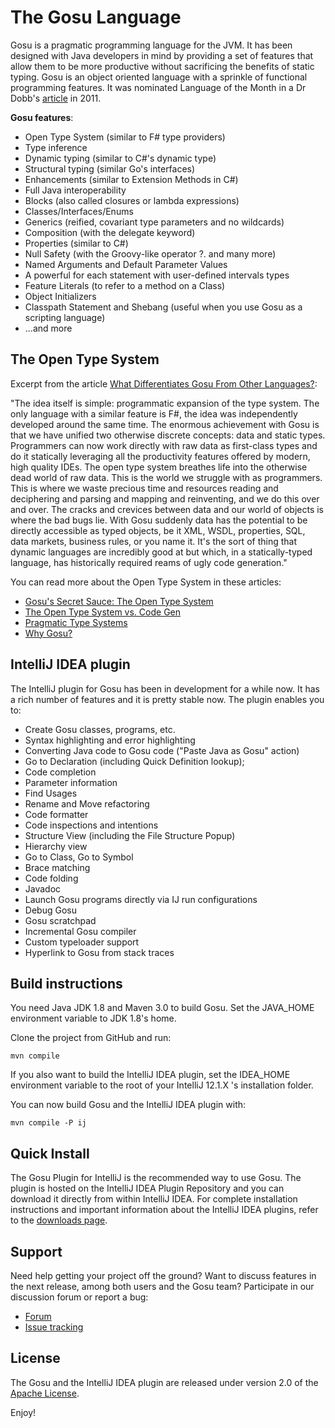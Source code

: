 The Gosu Language
=================

Gosu is a pragmatic programming language for the JVM.
It has been designed with Java developers in mind by providing a set of features that allow them to be more productive without sacrificing the benefits of static typing.
Gosu is an object oriented language with a sprinkle of functional programming features.
It was nominated Language of the Month in a Dr Dobb's [article](http://www.drdobbs.com/open-source/language-of-the-month-gosu/231001429# "Dr Dobb's article") in 2011.

**Gosu features**:

* Open Type System (similar to F# type providers)
* Type inference
* Dynamic typing (similar to C#'s dynamic type)
* Structural typing (similar Go's interfaces)
* Enhancements  (similar to Extension Methods in C#)
* Full Java interoperability
* Blocks (also called closures or lambda expressions)
* Classes/Interfaces/Enums
* Generics (reified, covariant type parameters and no wildcards)
* Composition (with the delegate keyword)
* Properties (similar to C#)
* Null Safety (with the Groovy-like operator ?. and many more)
* Named Arguments and Default Parameter Values
* A powerful for each statement with user-defined intervals types
* Feature Literals (to refer to a method on a Class)
* Object Initializers
* Classpath Statement and Shebang (useful when you use Gosu as a scripting language)
* ...and more


The Open Type System
--------------------
Excerpt from the article [What Differentiates Gosu From Other Languages?](http://devblog.guidewire.com/2012/02/27/what-differentiates-gosu-from-other-languages/ "Link"):

"The idea itself is simple: programmatic expansion of the type system.
The only language with a similar feature is F#, the idea was independently developed around the same time.
The enormous achievement with Gosu is that we have unified two otherwise discrete concepts: data and static types. Programmers can now work directly with raw data as first-class types and do it statically leveraging all the productivity features offered by modern, high quality IDEs.
The open type system breathes life into the otherwise dead world of raw data. This is the world we struggle with as programmers.  This is where we waste precious time and resources reading and deciphering and parsing and mapping and reinventing, and we do this over and over. The cracks and crevices between data and our world of objects is where the bad bugs lie. With Gosu suddenly data has the potential to be directly accessible as typed objects, be it XML, WSDL, properties, SQL, data markets, business rules, or you name it. It's the sort of thing that dynamic languages are incredibly good at but which, in a statically-typed language, has historically required reams of ugly code generation."

You can read more about the Open Type System in these articles:

* [Gosu's Secret Sauce: The Open Type System](http://devblog.guidewire.com/2010/11/18/gosus-secret-sauce-the-open-type-system/ "Link")
* [The Open Type System vs. Code Gen](http://devblog.guidewire.com/2011/05/23/the-open-type-system-vs-code-ge/ "Link")
* [Pragmatic Type Systems](http://devblog.guidewire.com/2008/07/25/pragmatic-type-systems/ "Link")
* [Why Gosu?](http://devblog.guidewire.com/2010/11/11/why-gosu/ "Link")


IntelliJ IDEA plugin
--------------------

The IntelliJ plugin for Gosu has been in development for a while now.
It has a rich number of features and it is pretty stable now.
The plugin enables you to:

* Create Gosu classes, programs, etc.
* Syntax highlighting and error highlighting
* Converting Java code to Gosu code ("Paste Java as Gosu" action)
* Go to Declaration (including Quick Definition lookup);
* Code completion
* Parameter information
* Find Usages
* Rename and Move refactoring
* Code formatter
* Code inspections and intentions
* Structure View (including the File Structure Popup)
* Hierarchy view
* Go to Class, Go to Symbol
* Brace matching
* Code folding
* Javadoc
* Launch Gosu programs directly via IJ run configurations
* Debug Gosu
* Gosu scratchpad
* Incremental Gosu compiler
* Custom typeloader support
* Hyperlink to Gosu from stack traces

Build instructions
------------------
You need Java JDK 1.8 and Maven 3.0 to build Gosu.
Set the JAVA_HOME environment variable to JDK 1.8's home.

Clone the project from GitHub and run:

    mvn compile

If you also want to build the IntelliJ IDEA plugin, set the IDEA_HOME
environment variable to the root of your IntelliJ 12.1.X 's
installation folder.

You can now build Gosu and the IntelliJ IDEA plugin with:

    mvn compile -P ij


Quick Install
-------------

The Gosu Plugin for IntelliJ is the recommended way to use Gosu.
The plugin is hosted on the IntelliJ IDEA Plugin Repository and you can download it directly from within IntelliJ IDEA.
For complete installation instructions and important information about the IntelliJ IDEA plugins, refer to the [downloads page](http://gosu-lang.github.io/downloads.html "Downloads").



Support
-------

Need help getting your project off the ground? Want to discuss features in the next release, among both users and the Gosu team? Participate in our discussion forum or report a bug:

* [Forum](http://groups.google.com/group/gosu-lang "Forum")
* [Issue tracking](https://github.com/gosu-lang/gosu-lang/issues "Issues")

License
-------

The Gosu and the IntelliJ IDEA plugin are released under version 2.0 of the [Apache License](http://www.apache.org/licenses/LICENSE-2.0.txt "License").

Enjoy!
